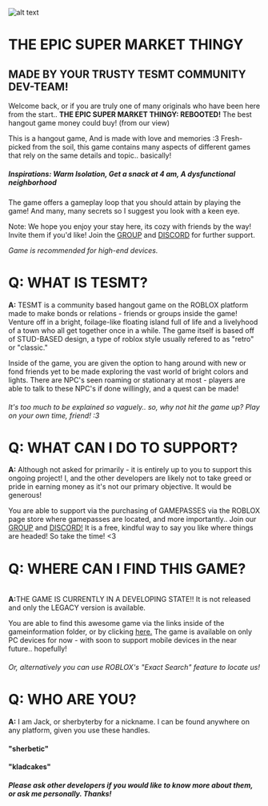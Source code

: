 ![alt text](https://github.com/user-attachments/assets/f8e3d94b-0e02-4e14-91f5-de56756d6075 "tesmt roles preview")

# THE EPIC SUPER MARKET THINGY
## MADE BY YOUR TRUSTY TESMT COMMUNITY DEV-TEAM!

Welcome back, or if you are truly one of many originals who have been here from the start..
**THE EPIC SUPER MARKET THINGY: REBOOTED!** The best hangout game money could buy! (from our view)

This is a hangout game, And is made with love and memories :3
Fresh-picked from the soil, this game contains many aspects of different games that rely on the same details and topic.. basically!
##### Inspirations: Warm Isolation, Get a snack at 4 am, A dysfunctional neighborhood

The game offers a gameplay loop that you should attain by playing the game! And many, many secrets so I suggest you look with a keen eye.

Note: We hope you enjoy your stay here, its cozy with friends by the way! Invite them if you'd like!
Join the [GROUP](https://www.roblox.com/communities/33202011/tesmt-community) and [DISCORD](https://discord.gg/zZh5rzVtgy) for further support.

*Game is recommended for high-end devices.*

# Q: WHAT IS TESMT?

<b>A:</b> TESMT is a community based hangout game on the ROBLOX platform made to make bonds or relations - friends or groups inside the game!
Venture off in a bright, foilage-like floating island full of life and a livelyhood of a town who all get together once in a while.
The game itself is based off of STUD-BASED design, a type of roblox style usually refered to as "retro" or "classic."

Inside of the game, you are given the option to hang around with new or fond friends yet to be made exploring the vast world of bright colors and lights.
There are NPC's seen roaming or stationary at most - players are able to talk to these NPC's if done willingly, and a quest can be made!
###### It's too much to be explained so vaguely.. so, why not hit the game up? Play on your own time, friend! :3

# Q: WHAT CAN I DO TO SUPPORT?

<b>A:</b> Although not asked for primarily - it is entirely up to you to support this ongoing project!
I, and the other developers are likely not to take greed or pride in earning money as it's not our primary objective.
It would be generous!

You are able to support via the purchasing of GAMEPASSES via the ROBLOX page store where gamepasses are located, and more importantly..
Join our [GROUP](https://www.roblox.com/communities/33202011/tesmt-community) and [DISCORD!](https://discord.gg/zZh5rzVtgy) It is a free, kindful way to say you like where things are headed! So take the time! <3

# Q: WHERE CAN I FIND THIS GAME?
<br>
<b>A:</b>THE GAME IS CURRENTLY IN A DEVELOPING STATE!! It is not released and only the LEGACY version is available.
</br>

You are able to find this awesome game via the links inside of the gameinformation folder, or by clicking [here.](https://www.roblox.com/games/14969290168/tesmt-rebooted)
The game is available on only PC devices for now - with soon to support mobile devices in the near future.. hopefully!
###### Or, alternatively you can use ROBLOX's "Exact Search" feature to locate us!

# Q: WHO ARE YOU?

<b>A:</b> I am Jack, or sherbyterby for a nickname. I can be found anywhere on any platform, given you use these handles.
#### "sherbetic"
#### "kladcakes"
##### Please ask other developers if you would like to know more about them, or ask me personally. Thanks!

